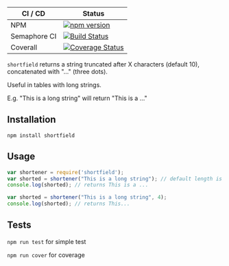 | CI / CD | Status |
| ------- | ------ |
| NPM | [![npm version](https://badge.fury.io/js/shortfield.svg)](https://badge.fury.io/js/shortfield) |
| Semaphore CI | [![Build Status](https://sineverba.semaphoreci.com/badges/npm-pkg-shortfield/branches/master.svg)](https://sineverba.semaphoreci.com/projects/npm-pkg-shortfield) |
| Coverall | [![Coverage Status](https://coveralls.io/repos/github/sineverba/npm-pkg-shortfield/badge.svg?branch=master)](https://coveralls.io/github/sineverba/npm-pkg-shortfield?branch=master) |

`shortfield` returns a string truncated after X characters (default 10), concatenated with "..." (three dots).

Useful in tables with long strings.

E.g. "This is a long string" will return "This is a ..."

## Installation
`npm install shortfield`

## Usage

```js
var shortener = require('shortfield');
var shorted = shortener("This is a long string"); // default length is 10
console.log(shorted); // returns This is a ...

var shorted = shortener("This is a long string", 4);
console.log(shorted); // returns This...
```

## Tests

`npm run test` for simple test

`npm run cover` for coverage